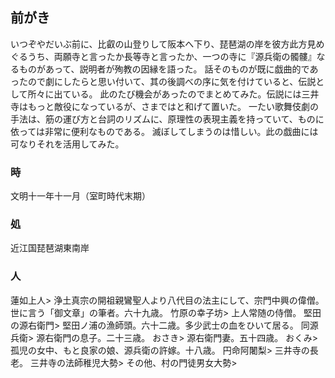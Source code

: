 ## 前がき

いつぞやだいぶ前に、比叡の山登りして阪本へ下り、琵琶湖の岸を彼方此方見めぐるうち、両願寺と言ったか長等寺と言ったか、一つの寺に『源兵衛の髑髏』なるものがあって、説明者が殉教の因縁を語った。
話そのものが既に戯曲的であったので劇にしたらと思い付いて、其の後調べの序に気を付けていると、伝説として所々に出ている。
此のたび機会があったのでまとめてみた。伝説には三井寺はもっと敵役になっているが、さまではと和げて置いた。
一たい歌舞伎劇の手法は、筋の運び方と台詞のリズムに、原理性の表現主義を持っていて、ものに依っては非常に便利なものである。
滅ぼしてしまうのは惜しい。此の戯曲には可なりそれを活用してみた。

### 時
文明十一年十一月（室町時代末期）

### 処
近江国琵琶湖東南岸

### 人

<div class="characters">

蓮如上人> 浄土真宗の開祖親鸞聖人より八代目の法主にして、宗門中興の偉僧。世に言う「御文章」の筆者。六十九歳。
竹原の幸子坊> 上人常随の侍僧。
堅田の源右衛門> 堅田ノ浦の漁師頭。六十二歳。多少武士の血をひいて居る。
同源兵衛> 源右衛門の息子。二十三歳。
おさき> 源右衛門妻。五十四歳。
おくみ> 孤児の女中、もと良家の娘、源兵衛の許嫁。十八歳。
円命阿闍梨> 三井寺の長老。
三井寺の法師稚児大勢>
その他、村の門徒男女大勢>

</div>

